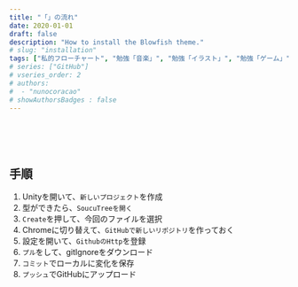 ```yaml
---
title: "「」の流れ"
date: 2020-01-01
draft: false
description: "How to install the Blowfish theme."
# slug: "installation"
tags: ["私的フローチャート", "勉強「音楽」", "勉強「イラスト」", "勉強「ゲーム」"]
# series: ["GitHub"]
# vseries_order: 2
# authors:
#  - "nunocoracao"
# showAuthorsBadges : false 
---
```






<br><br><br>
## 手順

1. Unityを開いて、```新しいプロジェクト```を作成
2. 型ができたら、```SoucuTreeを開く```
3. ```Create```を押して、今回のファイルを選択
4. Chromeに切り替えて、```GitHubで新しいリポジトリ```を作っておく
5. 設定を開いて、```GithubのHttp```を登録
6. ```プル```をして、gitIgnoreをダウンロード
7. ```コミット```でローカルに変化を保存
8. ```プッシュ```でGitHubにアップロード










